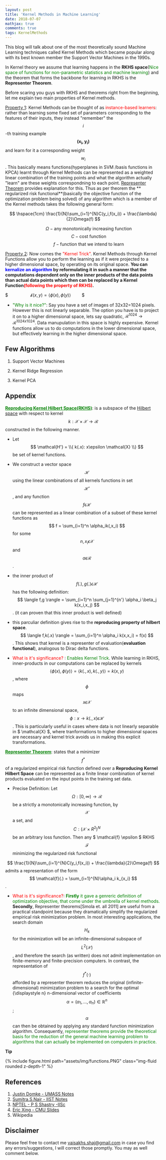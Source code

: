 ```yaml
---
layout: post 
title: 'Kernel Methods in Machine Learning' 
date: 2018-07-07 
mathjax: true 
comments: true
tags: KernelMethods
---
```


This blog will talk about one of the most theoretically sound Machine Learning techniques called Kernel Methods which
became popular along with its best known member the Support Vector Machines in the 1990s.

In Kernel theory we assume that learning happens in the **RKHS space**(<span style="color:green">Nice space of functions
for non-parametric statistics and machine learning</span>) and the theorem that forms the backbone for learning in RKHS
is the **Representer Theorem**.

Before scaring you guys with RKHS and theorems right from the beginning, let me explain two main properties of Kernel
methods.

<u>Property 1</u>: Kernel Methods can be thought of as <span style="color:#FF0000">instance-based learners</span>:
rather than learning some fixed set of parameters corresponding to the features of their inputs, they instead "remember"
the $$ i $$-th training example $$ \mathbf{(x_i,y_i)} $$ and learn for it a corresponding weight $$ w_{i} $$. This
basically means functions(hyperplanes in SVM /basis functions in KPCA) learnt through Kernel Methods can be represented
as a weighted linear combination of the training points and what the algorithm actually "learn" are these weights
correspondning to each point. [Representer Theorem]() provides explanation for this. Thus as per theorem the **
regularized risk functional**(basically the objective function of the optimization problem being solved) of any
algorithm which is a member of the Kernel methods takes the following general form:

$$ \hspace{1cm} \frac{1}{N}\sum_{i=1}^{N}C(y_i,f(x_i)) + \frac{\lambda}{2}\Omega(f) $$

$$ \hspace{1cm} \Omega-\text{any monotonically increasing function} $$ $$ \hspace{1cm} C - \text{cost function} $$ $$
\hspace{1cm} f - \text{function that we intend to learn} $$

<u>Property 2</u>: Now comes the <span style="color:#FF0000">"Kernel Trick"</span>. Kernel Methods through Kernel
Functions allow you to perform the learning as if it were projected to a higher dimensional space, by operating on its
original space. **You can  <span style="color:blue">kernalize an algorithm</span> by reformulating it in such a manner
that the computations dependent only on the inner products of the data points than actual data points which then can be
replaced by a Kernel Function<span style="color:#FF0000">(following the property of RKHS)</span>.**

$$\hspace{2cm}\mathcal{k}(x,y) = \langle \phi(x),\phi(y) \rangle \hspace{1cm}\$$

- <span style="color:green">"Why is it nice?"</span>: Say you have a set of images of 32x32=1024 pixels. However this is
  not linearly separable. The option you have is to project it on to a higher dimensional space, lets say quadratic,
  $\mathcal{R}^{1024} \rightarrow \mathcal{R}^{1024x1024}$. Data manupulation in this space is highly expensive. Kernel
  functions allow us to do computations in the lower dimensional space, but effectively learning in the higher
  dimensional space.

Few Algorithms
-----------

1. Support Vector Machines

2. Kernel Ridge Regression


3. Kernel PCA

Appendix
------

<span style="color:green">**<u>Reproducing Kernel Hilbert Space(RKHS)</u>**</span>: is a subspace of
the [Hilbert space](https://en.wikipedia.org/wiki/Hilbert_space#Definition_and_illustration) with respect to kernel $$ k:
\mathcal{X}\times\mathcal{X} \rightarrow \mathcal{R} $$ constructed in the following manner.

- Let $$ \mathcal{H'} = \\{ k(.x): x\epsilon \mathcal{X} \\} $$ be set of kernel functions.
- We construct a vector space $$ \mathcal{H} $$ using the linear combinations of all kernels functions in set $$
  \mathcal{H'} $$, and any function $$ f\epsilon \mathcal{H} $$ can be represented as a linear combination of a subset
  of these kernel functions as $$ f = \sum_{i=1}^n \alpha_ik(,x_i) $$ for some $$ n,x_i \epsilon \mathcal{X} $$ and $$
  \alpha \epsilon \mathcal{R} $$.

- the inner product of $$ f(.),g(.) \epsilon \mathcal{H} $$ has the following definition:
  $$ \langle f,g \rangle = \sum_{i=1}^n \sum_{j=1}^{n'} \alpha_i \beta_j k(x_i,x_j) $$. (it can proven that this inner
  product is well defined)
- this parculiar definition gives rise to the **reproducing property of hilbert space**. $$ \langle f,k(.x) \rangle =
  \sum_{i=1}^n \alpha_i k(x,x_i) = f(x) $$. This shows that kernel is a representer of evaluation(**evaluation
  functional**), analogous to Dirac delta functions.

- <span style="color:red">What is it's significance?</span> : <span style="color:green">Enables Kernel Trick</span>.
  While learning in RKHS, inner-products in our computations can be replaced by kernels $$ \langle \phi(x),\phi(y)
  \rangle = \langle k(.,x),k(.,y) \rangle=k(x,y) $$, where $$\phi$$ maps $$ x\epsilon \mathcal{X} $$ to an infinite
  dimensional space, $$ \phi : x \rightarrow k(.,x)\epsilon\mathcal{H} $$. This is particularly useful in cases where
  data is not linearly separable in $ \mathcal{X} $, where tranformations to higher dimensional spaces are necessary and
  kernel trick avoids us in making this explicit transformations.

<span style="color:green">**<u>Representer Theorem</u>**</span>: states that a minimizer $$ f^{*} $$ of a regularized
empirical risk function defined over a **Reproducing Kernel Hilbert Space** can be represented as a finite linear
combination of kernel products evaluated on the input points in the training set data.

- Precise Definition: Let $$ \Omega : [0,\infty) \rightarrow \mathcal{R} $$ be a strictly a monotonically increasing
  function, by $$ \mathcal{X} $$ a set, and $$ C : (\mathcal{X} × R^2)^N $$ be an arbitrary loss function. Then any $
  \mathcal{f} \epsilon $ RKHS $$ \mathcal{F} $$ minimizing the regularized risk functional

$$ \frac{1}{N}\sum_{i=1}^{N}C(y_i,f(x_i)) + \frac{\lambda}{2}\Omega(f)
$$ admits a representation of the form $$ \mathcal{f}(.) = \sum_{i=1}^{N}\alpha_i k_{x_i} $$.

- <span style="color:red">What is it's significance?</span>: <span style="color:green">**Firstly** it gave a genreric
  definition of optimization objective, that come under the umbrella of kernel methods.</span> **Secondly**, Representer
  theorems[Smola et. all 2011] are useful from a practical standpoint because they dramatically simplify the regularized
  empirical risk minimization problem. In most interesting applications, the search domain $$ H_{k} $$ for the
  minimization will be an infinite-dimensional subspace of $$ L^{2}({\mathcal {X}}) $$, and therefore the search (as
  written) does not admit implementation on finite-memory and finite-precision computers. In contrast, the
  representation of $$ f^{*}(\cdot ) $$ afforded by a representer theorem reduces the original (infinite-dimensional)
  minimization problem to a search for the optimal {\displaystyle n} n-dimensional vector of coefficients $$ \alpha =(
  \alpha _{1},...,\alpha _{n})\in \mathbb {R} ^{n} $$; $$ \alpha $$ can then be obtained by applying any standard
  function minimization algorithm. Consequently, <span style="color:green">representer theorems provide the theoretical
  basis for the reduction of the general machine learning problem to algorithms that can actually be implemented on
  computers in practice.</span>

**Tip**

<div class="row mt-3">
    <div class="col-sm mt-3 mt-md-0">
        {% include figure.html path="assets/img/functions.PNG" class="img-fluid rounded z-depth-1" %}
    </div>
</div>

References
-------

1. [Justin Domke - UMASS Notes](https://people.cs.umass.edu/~domke/courses/sml2010/06kernels.pdf)
2. [Sumitra.S.Nair - IIST Notes](https://www.iist.ac.in/sites/default/files/people/RKHS.pdf)
3. [NPTEL - P S Shastry -IISc](http://nptel.ac.in/courses/117108048/37)
4. [Eric Xing - CMU Slides](https://www.cs.cmu.edu/~epxing/Class/10715/lectures/lecture6.pdf)
5. Wikipedia

Disclaimer
-------

Please feel free to contact me <vaisakhs.shaj@gmail.com> in case you find any errors/suggestions, I will correct those
promptly. You may as well comment below.

